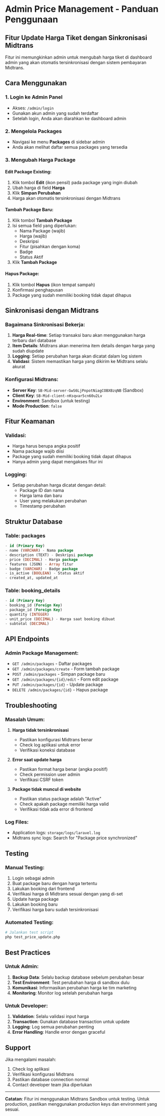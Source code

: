 # Admin Price Management - Panduan Penggunaan

## Fitur Update Harga Tiket dengan Sinkronisasi Midtrans

Fitur ini memungkinkan admin untuk mengubah harga tiket di dashboard admin yang akan otomatis tersinkronisasi dengan sistem pembayaran Midtrans.

## Cara Menggunakan

### 1. Login ke Admin Panel
- Akses: `/admin/login`
- Gunakan akun admin yang sudah terdaftar
- Setelah login, Anda akan diarahkan ke dashboard admin

### 2. Mengelola Packages
- Navigasi ke menu **Packages** di sidebar admin
- Anda akan melihat daftar semua packages yang tersedia

### 3. Mengubah Harga Package

#### Edit Package Existing:
1. Klik tombol **Edit** (ikon pensil) pada package yang ingin diubah
2. Ubah harga di field **Harga**
3. Klik **Simpan Perubahan**
4. Harga akan otomatis tersinkronisasi dengan Midtrans

#### Tambah Package Baru:
1. Klik tombol **Tambah Package**
2. Isi semua field yang diperlukan:
   - Nama Package (wajib)
   - Harga (wajib)
   - Deskripsi
   - Fitur (pisahkan dengan koma)
   - Badge
   - Status Aktif
3. Klik **Tambah Package**

#### Hapus Package:
1. Klik tombol **Hapus** (ikon tempat sampah)
2. Konfirmasi penghapusan
3. Package yang sudah memiliki booking tidak dapat dihapus

## Sinkronisasi dengan Midtrans

### Bagaimana Sinkronisasi Bekerja:
1. **Harga Real-time**: Setiap transaksi baru akan menggunakan harga terbaru dari database
2. **Item Details**: Midtrans akan menerima item details dengan harga yang sudah diupdate
3. **Logging**: Setiap perubahan harga akan dicatat dalam log sistem
4. **Validasi**: Sistem memastikan harga yang dikirim ke Midtrans selalu akurat

### Konfigurasi Midtrans:
- **Server Key**: `SB-Mid-server-GwS6LjPnpotNiagCOBXBzqNB` (Sandbox)
- **Client Key**: `SB-Mid-client-nKsqvar5cn60u2Lv`
- **Environment**: Sandbox (untuk testing)
- **Mode Production**: `false`

## Fitur Keamanan

### Validasi:
- Harga harus berupa angka positif
- Nama package wajib diisi
- Package yang sudah memiliki booking tidak dapat dihapus
- Hanya admin yang dapat mengakses fitur ini

### Logging:
- Setiap perubahan harga dicatat dengan detail:
  - Package ID dan nama
  - Harga lama dan baru
  - User yang melakukan perubahan
  - Timestamp perubahan

## Struktur Database

### Table: packages
```sql
- id (Primary Key)
- name (VARCHAR) - Nama package
- description (TEXT) - Deskripsi package
- price (DECIMAL) - Harga package
- features (JSON) - Array fitur
- badge (VARCHAR) - Badge package
- is_active (BOOLEAN) - Status aktif
- created_at, updated_at
```

### Table: booking_details
```sql
- id (Primary Key)
- booking_id (Foreign Key)
- package_id (Foreign Key)
- quantity (INTEGER)
- unit_price (DECIMAL) - Harga saat booking dibuat
- subtotal (DECIMAL)
```

## API Endpoints

### Admin Package Management:
- `GET /admin/packages` - Daftar packages
- `GET /admin/packages/create` - Form tambah package
- `POST /admin/packages` - Simpan package baru
- `GET /admin/packages/{id}/edit` - Form edit package
- `PUT /admin/packages/{id}` - Update package
- `DELETE /admin/packages/{id}` - Hapus package

## Troubleshooting

### Masalah Umum:

1. **Harga tidak tersinkronisasi**
   - Pastikan konfigurasi Midtrans benar
   - Check log aplikasi untuk error
   - Verifikasi koneksi database

2. **Error saat update harga**
   - Pastikan format harga benar (angka positif)
   - Check permission user admin
   - Verifikasi CSRF token

3. **Package tidak muncul di website**
   - Pastikan status package adalah "Active"
   - Check apakah package memiliki harga valid
   - Verifikasi tidak ada error di frontend

### Log Files:
- Application logs: `storage/logs/laravel.log`
- Midtrans sync logs: Search for "Package price synchronized"

## Testing

### Manual Testing:
1. Login sebagai admin
2. Buat package baru dengan harga tertentu
3. Lakukan booking dari frontend
4. Verifikasi harga di Midtrans sesuai dengan yang di-set
5. Update harga package
6. Lakukan booking baru
7. Verifikasi harga baru sudah tersinkronisasi

### Automated Testing:
```bash
# Jalankan test script
php test_price_update.php
```

## Best Practices

### Untuk Admin:
1. **Backup Data**: Selalu backup database sebelum perubahan besar
2. **Test Environment**: Test perubahan harga di sandbox dulu
3. **Komunikasi**: Informasikan perubahan harga ke tim marketing
4. **Monitoring**: Monitor log setelah perubahan harga

### Untuk Developer:
1. **Validation**: Selalu validasi input harga
2. **Transaction**: Gunakan database transaction untuk update
3. **Logging**: Log semua perubahan penting
4. **Error Handling**: Handle error dengan graceful

## Support

Jika mengalami masalah:
1. Check log aplikasi
2. Verifikasi konfigurasi Midtrans
3. Pastikan database connection normal
4. Contact developer team jika diperlukan

---

**Catatan**: Fitur ini menggunakan Midtrans Sandbox untuk testing. Untuk production, pastikan menggunakan production keys dan environment yang sesuai.
